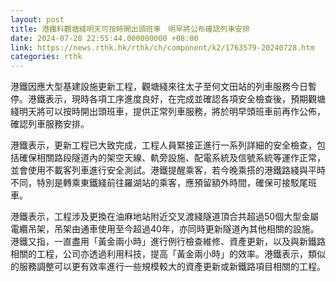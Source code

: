 ```yaml
---
layout: post
title: 港鐵料觀塘綫明天可按時開出頭班車　明早將公布確認列車安排
date: 2024-07-28 22:55:44.000000000 +08:00
link: https://news.rthk.hk/rthk/ch/component/k2/1763579-20240728.htm
categories: rthk
---
```


港鐵因應大型基建設施更新工程，觀塘綫來往太子至何文田站的列車服務今日暫停。港鐵表示，現時各項工序進度良好，在完成並確認各項安全檢查後，預期觀塘綫明天將可以按時開出頭班車，提供正常列車服務，將於明早頭班車前再作公佈，確認列車服務安排。

港鐵表示，更新工程已大致完成，工程人員緊接正進行一系列詳細的安全檢查，包括確保相關路段隧道內的架空天線、軌旁設施、配電系統及信號系統等運作正常，並會使用不載客列車進行安全測試。港鐵提醒乘客，若今晚乘搭的港鐵路綫與平時不同，特別是轉乘東鐵綫前往羅湖站的乘客，應預留額外時間，確保可接駁尾班車。

港鐵表示，工程涉及更換在油麻地站附近交叉渡綫隧道頂合共超過50個大型金屬電纜吊架，吊架由通車使用至今超過40年，亦同時更新隧道內其他相關的設施。港鐵又指，一直盡用「黃金兩小時」進行例行檢查維修、資產更新，以及與新鐵路相關的工程，公司亦透過利用科技，提高「黃金兩小時」的效率。港鐵表示，類似的服務調整可以更有效率進行一些規模較大的資產更新或新鐵路項目相關的工程。
